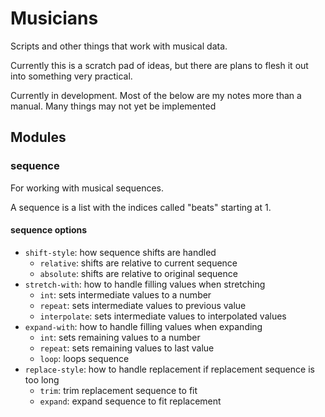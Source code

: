 # Musicians

Scripts and other things that work with musical data.

Currently this is a scratch pad of ideas, but there are plans to flesh it out
into something very practical.

Currently in development. Most of the below are my notes more than a manual.
Many things may not yet be implemented

## Modules

### sequence

For working with musical sequences.

A sequence is a list with the indices called "beats" starting at 1.

#### sequence options

- `shift-style`: how sequence shifts are handled
    - `relative`: shifts are relative to current sequence
    - `absolute`: shifts are relative to original sequence
- `stretch-with`: how to handle filling values when stretching
    - `int`: sets intermediate values to a number
    - `repeat`: sets intermediate values to previous value
    - `interpolate`: sets intermediate values to interpolated values
- `expand-with`: how to handle filling values when expanding
    - `int`: sets remaining values to a number
    - `repeat`: sets remaining values to last value
    - `loop`: loops sequence
- `replace-style`: how to handle replacement if replacement sequence is too long
    - `trim`: trim replacement sequence to fit
    - `expand`: expand sequence to fit replacement
